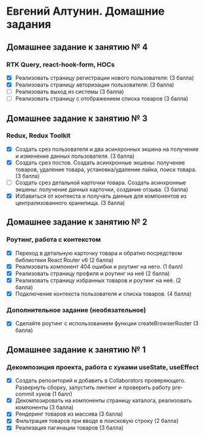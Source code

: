 # Евгений Алтунин. Домашние задания

## Домашнее задание к занятию № 4

### RTK Query, react-hook-form, HOCs

-   [x] Реализовать страницу регистрации нового пользователя: (3 балла)
-   [x] Реализовать страницу авторизации пользователя: (3 балла)
-   [ ] Реализовать выход из системы (3 балла)
-   [ ] Реализовать страницу с отображением списка товаров (3 балла)

## Домашнее задание к занятию № 3

### Redux, Redux Toolkit

-   [x] Создать срез пользователя и два асинхронных экшена на получение и изменение данных пользователя. (3 балла)
-   [x] Создать срез постов. Создать асинхронные экшены: получение товаров, удаление товара, установка/удаление лайка, поиск товара. (3 балла)
-   [ ] Создать срез детальной карточки товара. Создать асинхронные экшены: получение данных карточки, создание отзыва. (3 балла)
-   [x] Избавиться от контекста и получать данные для компонентов из централизованного хранилища. (3 балла)

## Домашнее задание к занятию № 2

### Роутинг, работа с контекстом

-   [x] Переход в детальную карточку товара и обратно посредством библиотеки React Router v6 (2 балла)
-   [x] Реализовать компонент 404 ошибки и роутинг на него. (1 балл)
-   [x] Реализовать страницу профиля и роутинг на неё (2 балла)
-   [x] Реализовать страницу избранных товаров и роутинг на неё. (2 балла)
-   [x] Подключение контекста пользователя и списка товаров. (4 балла)

### Дополнительное задание (необязательное)

-   [x] Сделайте роутинг с использованием функции createBrowserRouter (3 балла)

## Домашнее задание к занятию № 1

### Декомпозиция проекта, работа с хуками useState, useEffect

-   [x] Создать репозиторий и добавить в Collaborators проверяющего. Развернуть сборку, запустить линтинг и проверить работу pre-commit хуков (1 балл)
-   [x] Декомпозировать на компоненты страницу каталога, реализовать компоненты (3 балла)
-   [x] Рендеринг товаров из массива (3 балла)
-   [x] Фильтрация товаров при вводе в поисковую строку (2 балла)
-   [x] Реализация пагинации товаров (3 балла)
